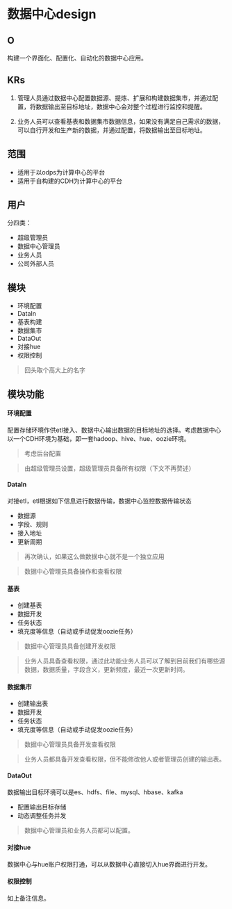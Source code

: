 # 数据中心design

## O

构建一个界面化、配置化、自动化的数据中心应用。

## KRs

1. 管理人员通过数据中心配置数据源、提炼、扩展和构建数据集市，并通过配置，将数据输出至目标地址，数据中心会对整个过程进行监控和提醒。

2. 业务人员可以查看基表和数据集市数据信息，如果没有满足自己需求的数据，可以自行开发和生产新的数据，并通过配置，将数据输出至目标地址。

## 范围

- 适用于以odps为计算中心的平台
- 适用于自构建的CDH为计算中心的平台

## 用户

分四类：
- 超级管理员
- 数据中心管理员
- 业务人员
- 公司外部人员

## 模块

- 环境配置
- DataIn
- 基表构建
- 数据集市
- DataOut
- 对接hue
- 权限控制

> 回头取个高大上的名字

## 模块功能

#### 环境配置

配置存储环境作供etl接入、数据中心输出数据的目标地址的选择。考虑数据中心以一个CDH环境为基础，即一套hadoop、hive、hue、oozie环境。

> 考虑后台配置

> 由超级管理员设置，超级管理员具备所有权限（下文不再赘述）


#### DataIn

对接etl，etl根据如下信息进行数据传输，数据中心监控数据传输状态
- 数据源
- 字段、规则
- 接入地址
- 更新周期

> 再次确认，如果这么做数据中心就不是一个独立应用

> 数据中心管理员具备操作和查看权限

#### 基表

- 创建基表
- 数据开发
- 任务状态
- 填充度等信息（自动或手动促发oozie任务）

> 数据中心管理员具备创建开发权限

> 业务人员具备查看权限，通过此功能业务人员可以了解到目前我们有哪些源数据，数据质量，字段含义，更新频度，最近一次更新时间。

#### 数据集市

- 创建输出表
- 数据开发
- 任务状态
- 填充度等信息（自动或手动促发oozie任务）

> 数据中心管理员具备开发查看权限

> 业务人员都具备开发查看权限，但不能修改他人或者管理员创建的输出表。

#### DataOut

数据输出目标环境可以是es、hdfs、file、mysql、hbase、kafka
- 配置输出目标存储
- 动态调整任务并发

> 数据中心管理员和业务人员都可以配置。

#### 对接hue

数据中心与hue账户权限打通，可以从数据中心直接切入hue界面进行开发。

#### 权限控制

如上备注信息。

